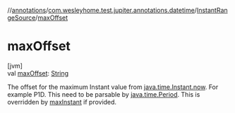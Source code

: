 //[annotations](../../../index.md)/[com.wesleyhome.test.jupiter.annotations.datetime](../index.md)/[InstantRangeSource](index.md)/[maxOffset](max-offset.md)

# maxOffset

[jvm]\
val [maxOffset](max-offset.md): [String](https://kotlinlang.org/api/latest/jvm/stdlib/kotlin/-string/index.html)

The offset for the maximum Instant value from [java.time.Instant.now](https://docs.oracle.com/javase/8/docs/api/java/time/Instant.html#now--). For example P1D. This need to be parsable by [java.time.Period](https://docs.oracle.com/javase/8/docs/api/java/time/Period.html). This is overridden by [maxInstant](max-instant.md) if provided.
